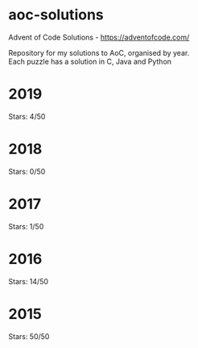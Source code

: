 # aoc-solutions
Advent of Code Solutions - https://adventofcode.com/

Repository for my solutions to AoC, organised by year.  
Each puzzle has a solution in C, Java and Python

# 2019
Stars: 4/50

# 2018
Stars: 0/50

# 2017
Stars: 1/50

# 2016
Stars: 14/50

# 2015
Stars: 50/50
